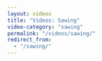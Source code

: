 ```yaml
---
layout: videos
title: "Videos: Sawing"
video-category: "sawing"
permalink: "/videos/sawing/"
redirect_from:
  - "/sawing/"
---
```

